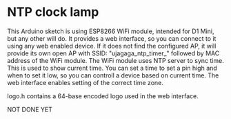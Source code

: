 # NTP clock lamp

This Arduino sketch is using ESP8266 WiFi module, intended for D1 Mini, but any other will do.
It provides a web interface, so you can connect to it using any web enabled device.
If it does not find the configured AP, it will provide its own open AP with SSID: "ujagaga_ntp_timer_" followed by MAC address of the WiFi module.
The WiFi module uses NTP server to sync time. This is used to show current time.
You can set a time to set a pin high and when to set it low, so you can controll a device based on current time.
The web interface enables setting of the correct time zone.

logo.h contains a 64-base encoded logo used in the web interface.


NOT DONE YET

